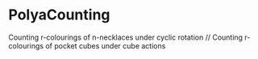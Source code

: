 # PolyaCounting
Counting r-colourings of n-necklaces under cyclic rotation // Counting r-colourings of pocket cubes under cube actions
